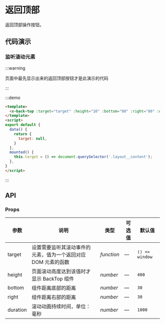 # 返回顶部
返回顶部操作按钮。

## 代码演示

### 监听滚动元素
:::warning

页面中最先显示出来的返回顶部按钮才是此演示的代码

:::

:::demo
```html
<template>
  <x-back-top :target="target" :height="10" :bottom="80" :right="80" :duration="500" />
</template>
<script>
export default {
  data() {
    return {
      target: null,
    }
  },
  mounted() {
    this.target = () => document.querySelector('.layout__content');
  },
}
</script>
```
:::

## API

### Props
| 参数 | 说明 | 类型 | 可选值 | 默认值 |
| ---- | ---- | ---- | ------ | ------ |
| target  | 设置需要监听其滚动事件的元素，值为一个返回对应 DOM 元素的函数	 | _function_ | — | `() => window` |
| height  | 页面滚动高度达到该值时才显示 BackTop 组件 | _number_ | — | `400` |
| bottom  | 组件距离底部的距离 | _number_ | — | `30` |
| right  | 组件距离右部的距离	 | _number_ | — | `30` |
| duration  | 滚动动画持续时间，单位：毫秒 | _number_ | — | `1000` |
